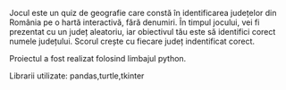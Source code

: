 Jocul este un quiz de geografie care constă în identificarea județelor din România pe o hartă interactivă, fără denumiri. În timpul jocului, vei fi prezentat cu un județ aleatoriu, iar obiectivul tău este să identifici corect numele județului. Scorul crește cu fiecare județ indentificat corect.

Proiectul a fost realizat folosind limbajul python.

Librarii utilizate: pandas,turtle,tkinter

